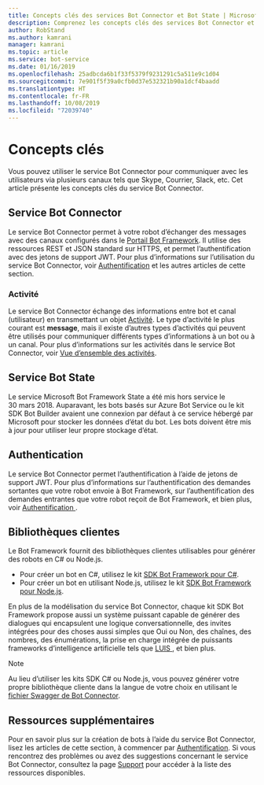```yaml
---
title: Concepts clés des services Bot Connector et Bot State | Microsoft Docs
description: Comprenez les concepts clés des services Bot Connector et Bot State de Bot Framework.
author: RobStand
ms.author: kamrani
manager: kamrani
ms.topic: article
ms.service: bot-service
ms.date: 01/16/2019
ms.openlocfilehash: 25adbcda6b1f33f5379f9231291c5a511e9c1d04
ms.sourcegitcommit: 7e901f5f39a0cfb0d37e532321b90a1dcf4baadd
ms.translationtype: HT
ms.contentlocale: fr-FR
ms.lasthandoff: 10/08/2019
ms.locfileid: "72039740"
---
```

# <a name="key-concepts"></a>Concepts clés

Vous pouvez utiliser le service Bot Connector pour communiquer avec les utilisateurs via plusieurs canaux tels que Skype, Courrier, Slack, etc. Cet article présente les concepts clés du service Bot Connector.

## <a name="bot-connector-service"></a>Service Bot Connector

Le service Bot Connector permet à votre robot d’échanger des messages avec des canaux configurés dans le <a href="https://dev.botframework.com/" target="_blank">Portail Bot Framework</a>. Il utilise des ressources REST et JSON standard sur HTTPS, et permet l’authentification avec des jetons de support JWT. Pour plus d’informations sur l’utilisation du service Bot Connector, voir [ Authentification](bot-framework-rest-connector-authentication.md) et les autres articles de cette section.

### <a name="activity"></a>Activité

Le service Bot Connector échange des informations entre bot et canal (utilisateur) en transmettant un objet [Activité][Activity]. Le type d’activité le plus courant est **message**, mais il existe d’autres types d’activités qui peuvent être utilisés pour communiquer différents types d’informations à un bot ou à un canal. Pour plus d’informations sur les activités dans le service Bot Connector, voir [Vue d’ensemble des activités](https://aka.ms/botSpecs-activitySchema).

## <a name="bot-state-service"></a>Service Bot State

Le service Microsoft Bot Framework State a été mis hors service le 30 mars 2018. Auparavant, les bots basés sur Azure Bot Service ou le kit SDK Bot Builder avaient une connexion par défaut à ce service hébergé par Microsoft pour stocker les données d’état du bot. Les bots doivent être mis à jour pour utiliser leur propre stockage d’état.

## <a name="authentication"></a>Authentication

Le service Bot Connector permet l’authentification à l’aide de jetons de support JWT. Pour plus d’informations sur l’authentification des demandes sortantes que votre robot envoie à Bot Framework, sur l’authentification des demandes entrantes que votre robot reçoit de Bot Framework, et bien plus, voir [ Authentification ](bot-framework-rest-connector-authentication.md). 

## <a name="client-libraries"></a>Bibliothèques clientes

Le Bot Framework fournit des bibliothèques clientes utilisables pour générer des robots en C# ou Node.js. 

- Pour créer un bot en C#, utilisez le kit [SDK Bot Framework pour C#](../dotnet/bot-builder-dotnet-overview.md). 
- Pour créer un bot en utilisant Node.js, utilisez le kit [SDK Bot Framework pour Node.js](../nodejs/index.md). 

En plus de la modélisation du service Bot Connector, chaque kit SDK Bot Framework propose aussi un système puissant capable de générer des dialogues qui encapsulent une logique conversationnelle, des invites intégrées pour des choses aussi simples que Oui ou Non, des chaînes, des nombres, des énumérations, la prise en charge intégrée de puissants frameworks d’intelligence artificielle tels que <a href="https://www.luis.ai/" target="_blank"> LUIS </a>, et bien plus. 

> [!NOTE]
> Au lieu d’utiliser les kits SDK C# ou Node.js, vous pouvez générer votre propre bibliothèque cliente dans la langue de votre choix en utilisant le <a href="https://aka.ms/connector-swagger-file" target="_blank">fichier Swagger de Bot Connector</a>.

## <a name="additional-resources"></a>Ressources supplémentaires

Pour en savoir plus sur la création de bots à l’aide du service Bot Connector, lisez les articles de cette section, à commencer par [Authentification](bot-framework-rest-connector-authentication.md). Si vous rencontrez des problèmes ou avez des suggestions concernant le service Bot Connector, consultez la page [Support](../bot-service-resources-links-help.md) pour accéder à la liste des ressources disponibles. 

[Activity]: bot-framework-rest-connector-api-reference.md#activity-object
